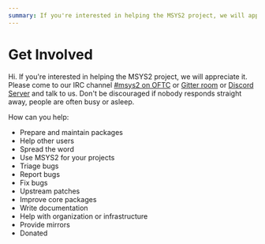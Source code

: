 ```yaml
---
summary: If you're interested in helping the MSYS2 project, we will appreciate it
---
```

# Get Involved

Hi. If you're interested in helping the MSYS2 project, we will appreciate it. Please come to our IRC channel [#msys2 on OFTC](irc://irc.oftc.net:6667/msys2) or [Gitter room](https://gitter.im/msys2/msys2) or [Discord Server](https://discord.gg/jPQdRdDcT9) and talk to us.
Don't be discouraged if nobody responds straight away, people are often busy or asleep.

How can you help:

- Prepare and maintain packages
- Help other users
- Spread the word
- Use MSYS2 for your projects
- Triage bugs
- Report bugs
- Fix bugs
- Upstream patches
- Improve core packages
- Write documentation
- Help with organization or infrastructure
- Provide mirrors
- Donated